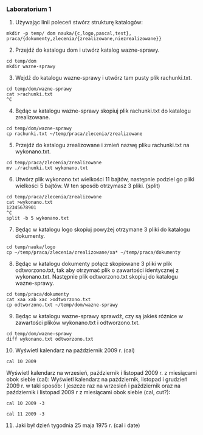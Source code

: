 ### Laboratorium 1

1. Używając linii poleceń stwórz strukturę katalogów:

```
mkdir -p temp/ dom nauka/{c,logo,pascal,test}, praca/{dokumenty,zlecenia/{zrealizowane,niezrealizowane}}
```

2. Przejdź do katalogu dom i utwórz katalog wazne-sprawy.

```
cd temp/dom
mkdir wazne-sprawy
```


3. Wejdź do katalogu wazne-sprawy i utwórz tam pusty plik rachunki.txt.

```
cd temp/dom/wazne-sprawy
cat >rachunki.txt
^C
```

4. Będąc w katalogu wazne-sprawy skopiuj plik rachunki.txt do katalogu zrealizowane.

```
cd temp/dom/wazne-sprawy
cp rachunki.txt ~/temp/praca/zlecenia/zrealizowane
```

5. Przejdź do katalogu zrealizowane i zmień nazwę pliku rachunki.txt na wykonano.txt.

```
cd temp/praca/zlecenia/zrealizowane
mv ./rachunki.txt wykonano.txt
```

6. Utwórz plik wykonano.txt wielkości 11 bajtów, następnie podziel go pliki wielkości 5 bajtów. W ten sposób otrzymasz 3 pliki. (split)

```
cd temp/praca/zlecenia/zrealizowane
cat >wykonano.txt
12345678901
^C
split -b 5 wykonano.txt
```

7. Będąc w katalogu logo skopiuj powyżej otrzymane 3 pliki do katalogu dokumenty.

```
cd temp/nauka/logo
cp ~/temp/praca/zlecenia/zrealizowane/xa* ~/temp/praca/dokumenty
```

8. Będąc w katalogu dokumenty połącz skopiowane 3 pliki w plik odtworzono.txt, tak aby otrzymać plik o zawartości identycznej z wykonano.txt. Następnie plik odtworzono.txt skopiuj do katalogu wazne-sprawy.

```
cd temp/praca/dokumenty
cat xaa xab xac >odtworzono.txt
cp odtworzono.txt ~/temp/dom/wazne-sprawy
```

9. Będąc w katalogu wazne-sprawy sprawdź, czy są jakieś różnice w zawartości plików wykonano.txt i odtworzono.txt.

```
cd temp/dom/wazne-sprawy
diff wykonano.txt odtworzono.txt
```

10. Wyświetl kalendarz na październik 2009 r. (cal)

```
cal 10 2009
```

Wyświetl kalendarz na wrzesień, październik i listopad 2009 r. z miesiącami obok siebie (cal):
Wyświetl kalendarz na październik, listopad i grudzień 2009 r. w taki sposób:
I jeszcze raz na wrzesień i październik oraz na październik i listopad 2009 r z miesiącami obok siebie (cal, cut?):
```
cal 10 2009 -3
```
```
cal 11 2009 -3
```

11. Jaki był dzień tygodnia 25 maja 1975 r. (cal i date)
```
```
